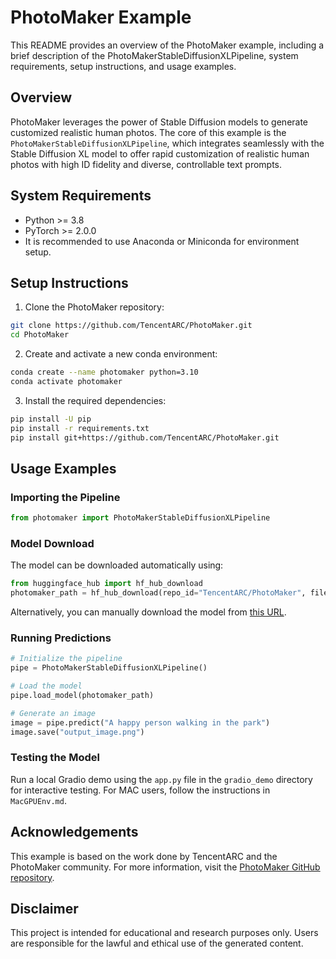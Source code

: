 # PhotoMaker Example

This README provides an overview of the PhotoMaker example, including a brief description of the PhotoMakerStableDiffusionXLPipeline, system requirements, setup instructions, and usage examples.

## Overview

PhotoMaker leverages the power of Stable Diffusion models to generate customized realistic human photos. The core of this example is the `PhotoMakerStableDiffusionXLPipeline`, which integrates seamlessly with the Stable Diffusion XL model to offer rapid customization of realistic human photos with high ID fidelity and diverse, controllable text prompts.

## System Requirements

- Python >= 3.8
- PyTorch >= 2.0.0
- It is recommended to use Anaconda or Miniconda for environment setup.

## Setup Instructions

1. Clone the PhotoMaker repository:

```bash
git clone https://github.com/TencentARC/PhotoMaker.git
cd PhotoMaker
```

2. Create and activate a new conda environment:

```bash
conda create --name photomaker python=3.10
conda activate photomaker
```

3. Install the required dependencies:

```bash
pip install -U pip
pip install -r requirements.txt
pip install git+https://github.com/TencentARC/PhotoMaker.git
```

## Usage Examples

### Importing the Pipeline

```python
from photomaker import PhotoMakerStableDiffusionXLPipeline
```

### Model Download

The model can be downloaded automatically using:

```python
from huggingface_hub import hf_hub_download
photomaker_path = hf_hub_download(repo_id="TencentARC/PhotoMaker", filename="photomaker-v1.bin", repo_type="model")
```

Alternatively, you can manually download the model from [this URL](https://huggingface.co/TencentARC/PhotoMaker).

### Running Predictions

```python
# Initialize the pipeline
pipe = PhotoMakerStableDiffusionXLPipeline()

# Load the model
pipe.load_model(photomaker_path)

# Generate an image
image = pipe.predict("A happy person walking in the park")
image.save("output_image.png")
```

### Testing the Model

Run a local Gradio demo using the `app.py` file in the `gradio_demo` directory for interactive testing. For MAC users, follow the instructions in `MacGPUEnv.md`.

## Acknowledgements

This example is based on the work done by TencentARC and the PhotoMaker community. For more information, visit the [PhotoMaker GitHub repository](https://github.com/TencentARC/PhotoMaker).

## Disclaimer

This project is intended for educational and research purposes only. Users are responsible for the lawful and ethical use of the generated content.
